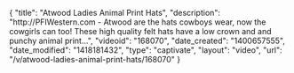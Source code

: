 {
    "title": "Atwood Ladies Animal Print Hats",
    "description": "http:\/\/PFIWestern.com - Atwood are the hats cowboys wear, now the cowgirls can too! These high quality felt hats have a low crown and and punchy animal print...",
    "videoid": "168070",
    "date_created": "1400657555",
    "date_modified": "1418181432",
    "type": "captivate",
    "layout": "video",
    "url": "\/v\/atwood-ladies-animal-print-hats\/168070"
}